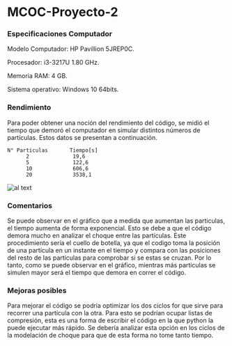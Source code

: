 # MCOC-Proyecto-2

### Especificaciones Computador
 
Modelo Computador: HP Pavillion 5JREP0C.
 
Procesador: i3-3217U 1.80 GHz.
 
Memoria RAM: 4 GB.
 
Sistema operativo: Windows 10 64bits. 

### Rendimiento
 
Para poder obtener una noción del rendimiento del código, se midió el tiempo que demoró el computador en simular distintos números de partículas. Estos datos se presentan a continuación.

 
    N° Particulas       Tiempo[s]
          2              19,6
          5              122,6 
          10             606,6
          20             3538,1
          
![al text](https://github.com/fsieversr/MCOC-Proyecto-2/blob/master/[Entrega_4]/grafico_rendimiento.png)         
         
### Comentarios
 
Se puede observar en el gráfico que a medida que aumentan las particulas, el tiempo aumenta de forma exponencial. Esto se debe a que el código demora mucho en analizar el choque entre las partículas. Este procedimiento sería el cuello de botella, ya que el codigo toma la posición de una partícula en un instante en el tiempo y compara con las posiciones del resto de las partículas para comprobar si se estas se cruzan. Por lo tanto, como se puede observar en el gráfico, mientras más particulas se simulen mayor será el tiempo que demora en correr el código.

### Mejoras posibles

Para mejorar el código se podría optimizar los dos ciclos for que sirve para recorrer una partícula con la otra. Para esto se podrían ocupar listas de compresión, esta es una forma de escribir el código en la que python la puede ejecutar más rápido. Se debería analizar esta opción en los ciclos de la modelación de choque para que de esta forma no tome tanto tiempo.
